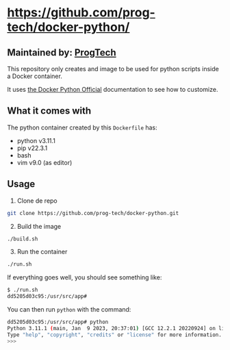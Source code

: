 # https://github.com/prog-tech/docker-python/

## Maintained by: [ProgTech](https://progtech.com.br)

This repository only creates and image to be used for python scripts inside a Docker container.

It uses [the Docker Python Official](https://hub.docker.com/_/python/) documentation to see how to customize.

## What it comes with

The python container created by this `Dockerfile` has:

- python v3.11.1
- pip v22.3.1
- bash
- vim v9.0 (as editor)

## Usage

1. Clone de repo

```bash
git clone https://github.com/prog-tech/docker-python.git
```

2. Build the image
```bash
./build.sh
```

3. Run the container
```bash
./run.sh
```

If everything goes well, you should see something like:

```bash
$ ./run.sh 
dd5205d03c95:/usr/src/app# 
```

You can then run `python` with the command: 

```bash
dd5205d03c95:/usr/src/app# python
Python 3.11.1 (main, Jan  9 2023, 20:37:01) [GCC 12.2.1 20220924] on linux
Type "help", "copyright", "credits" or "license" for more information.
>>> 
```